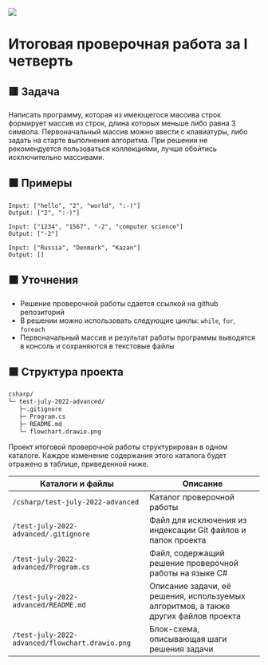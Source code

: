 
![](https://upload.wikimedia.org/wikipedia/ru/4/48/Geekbrains_logo.svg)

# Итоговая проверочная работа за I четверть

## 🟥 Задача

Написать программу, которая из имеющегося массива строк формирует массив из строк, длина которых меньше либо равна 3 символа. Первоначальный массив можно ввести с клавиатуры, либо задать на старте выполнения алгоритма. При решении не рекомендуется пользоваться коллекциями, лучше обойтись исключительно массивами.

## 🟪 Примеры

```
Input: ["hello", "2", "world", ":-)"]
Output: ["2", ":-)"]
```
```
Input: ["1234", "1567", "-2", "computer science"]
Output: ["-2"]
```
```
Input: ["Russia", "Denmark", "Kazan"]
Output: []
```

## 🟧 Уточнения

- Решение проверочной работы сдается ссылкой на github репозиторий
- В решении можно использовать следующие циклы: `while`, `for`, `foreach`
- Первоначальный массив и результат работы программы выводятся в консоль и сохраняются в текстовые файлы

## 🟩 Структура проекта

```txt
csharp/
└─ test-july-2022-advanced/
   ├─.gitignore
   ├─ Program.cs
   ├─ README.md
   └─ flowchart.drawio.png
```

Проект итоговой проверочной работы структурирован в одном каталоге. Каждое изменение содержания этого каталога будет отражено в таблице, приведенной ниже.

Каталоги и файлы                               | Описание
-----------------------------------------------|--------------------------------------------------------------------------------------------
`/csharp/test-july-2022-advanced`              | Каталог проверочной работы
`/test-july-2022-advanced/.gitignore`          | Файл для исключения из индексации Git файлов и папок проекта
`/test-july-2022-advanced/Program.cs`          | Файл, содержащий решение проверочной работы на языке C#
`/test-july-2022-advanced/README.md`           | Описание задачи, её решения, используемых алгоритмов, а также других файлов проекта
`/test-july-2022-advanced/flowchart.drawio.png`| Блок-схема, описывающая шаги решения задачи